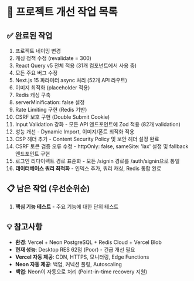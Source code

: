# 🎯 프로젝트 개선 작업 목록

## ✅ 완료된 작업
1. 프로젝트 네이밍 변경
2. 캐싱 정책 수정 (revalidate = 300)
3. React Query v5 전체 적용 (31개 컴포넌트에서 사용 중)
4. 모든 주요 버그 수정
5. Next.js 15 파라미터 async 처리 (52개 API 라우트)
6. 이미지 최적화 (placeholder 적용)
7. Redis 캐싱 구축
8. serverMinification: false 설정
9. Rate Limiting 구현 (Redis 기반)
10. CSRF 보호 구현 (Double Submit Cookie)
11. Input Validation 강화 - 모든 API 엔드포인트에 Zod 적용 (82개 validation)
12. 성능 개선 - Dynamic Import, 이미지/폰트 최적화 적용
13. CSP 헤더 추가 - Content Security Policy 및 보안 헤더 설정 완료
14. CSRF 토큰 검증 오류 수정 - httpOnly: false, sameSite: 'lax' 설정 및 fallback 엔드포인트 구현
15. 로그인 리다이렉트 경로 표준화 - 모든 /signin 경로를 /auth/signin으로 통일
16. **데이터베이스 쿼리 최적화** - 인덱스 추가, 쿼리 캐싱, Redis 통합 완료

## 📋 남은 작업 (우선순위순)
1. **핵심 기능 테스트** - 주요 기능에 대한 단위 테스트

## 💡 참고사항
- **환경**: Vercel + Neon PostgreSQL + Redis Cloud + Vercel Blob
- **현재 성능**: Desktop RES 62점 (Poor) - 긴급 개선 필요
- **Vercel 자동 제공**: CDN, HTTPS, 모니터링, Edge Functions
- **Neon 자동 제공**: 백업, 커넥션 풀링, Autoscaling
- **백업**: Neon이 자동으로 처리 (Point-in-time recovery 지원)